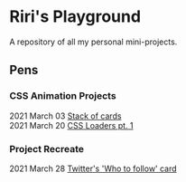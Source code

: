 # Riri's Playground
A repository of all my personal mini-projects.

## Pens
### CSS Animation Projects
2021 March 03 [Stack of cards](https://codepen.io/rngueco/pen/OJbEpqr)  
2021 March 20 [CSS Loaders pt. 1](https://codepen.io/rngueco/pen/VwmomgB)  
  
### Project Recreate  
2021 March 28 [Twitter's 'Who to follow' card](https://codepen.io/rngueco/pen/zYNBKeq)  